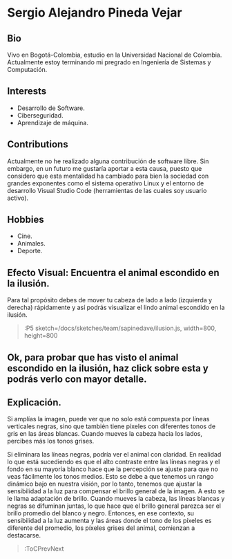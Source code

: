 # Sergio Alejandro Pineda Vejar

## Bio

Vivo en Bogotá-Colombia, estudio en la Universidad Nacional de Colombia. Actualmente estoy terminando mi pregrado en Ingeniería de Sistemas y Computación.


## Interests
- Desarrollo de Software.
- Ciberseguridad.
- Aprendizaje de máquina.

## Contributions

Actualmente no he realizado alguna contribución de software libre. Sin embargo, en un futuro me gustaría aportar a esta causa, puesto que considero que esta mentalidad ha cambiado para bien la sociedad con grandes exponentes como el sistema operativo Linux y el entorno de desarrollo Visual Studio Code (herramientas de las cuales soy usuario activo). 

## Hobbies
- Cine.
- Animales. 
- Deporte.

## Efecto Visual: Encuentra el animal escondido en la ilusión.

Para tal propósito debes de mover tu cabeza de lado a lado (izquierda y derecha) rápidamente y así podrás visualizar el lindo animal escondido en la ilusión.
> :P5 sketch=/docs/sketches/team/sapinedave/ilusion.js, width=800, height=800


## Ok, para probar que has visto el animal escondido en la ilusión, haz click sobre esta y podrás verlo con mayor detalle.
## Explicación.
Si amplías la imagen, puede ver que no solo está compuesta por líneas verticales negras, sino que también tiene píxeles con diferentes tonos de gris en las áreas blancas. Cuando mueves la cabeza hacia los lados, percibes más los tonos grises.

Si eliminara las líneas negras, podría ver el animal con claridad. En realidad lo que está sucediendo es que el alto contraste entre las líneas negras y el fondo en su mayoría blanco hace que la percepción se ajuste para que no veas fácilmente los tonos medios. Esto se debe a que tenemos un rango dinámico bajo en nuestra visión, por lo tanto, tenemos que ajustar la sensibilidad a la luz para compensar el brillo general de la imagen. A esto se le llama adaptación de brillo. Cuando mueves la cabeza, las líneas blancas y negras se difuminan juntas, lo que hace que el brillo general parezca ser el brillo promedio del blanco y negro. Entonces, en ese contexto, su sensibilidad a la luz aumenta y las áreas donde el tono de los píxeles es diferente del promedio, los píxeles grises del animal, comienzan a destacarse.
> :ToCPrevNext